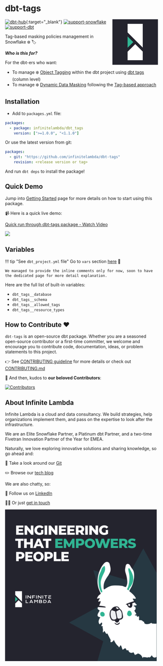 <!-- markdownlint-disable no-inline-html no-alt-text ul-indent code-block-style -->
# dbt-tags

<img align="right" width="150" height="150" src="./assets/img/il-logo.png">

[![dbt-hub](https://img.shields.io/badge/Visit-dbt--hub%20↗️-FF694B?logo=dbt&logoColor=FF694B)](https://hub.getdbt.com/infinitelambda/dbt_tags?ref=infinitelambda){:target="_blank"}
[![support-snowflake](https://img.shields.io/badge/support-Snowflake-7faecd?logo=snowflake&logoColor=7faecd)](https://docs.snowflake.com?ref=infinitelambda)
[![support-dbt](https://img.shields.io/badge/support-dbt%20v1.6+-FF694B?logo=dbt&logoColor=FF694B)](https://docs.getdbt.com?ref=infinitelambda)

Tag-based masking policies management in Snowflake ❄️ 🏷️

**_Who is this for?_**

For the dbt-ers who want:

- To manage ❄️ [Object Tagging](https://docs.snowflake.com/en/user-guide/object-tagging?ref=infinitelambda) within the dbt project using [dbt tags](https://docs.getdbt.com/reference/resource-configs/tags?ref=infinitelambda) (column level)
- To manage ❄️ [Dynamic Data Masking](https://docs.snowflake.com/en/user-guide/security-column-ddm-use?ref=infinitelambda) following the [Tag-based approach](https://docs.snowflake.com/en/user-guide/tag-based-masking-policies?ref=infinitelambda)

## Installation

- Add to `packages.yml` file:

```yml
packages:
  - package: infinitelambda/dbt_tags
    version: [">=1.0.0", "<1.1.0"]
```

Or use the latest version from git:

```yml
packages:
  - git: "https://github.com/infinitelambda/dbt-tags"
    revision: <release version or tag>
```

And run `dbt deps` to install the package!

## Quick Demo

Jump into [Getting Started](getting-started.md) page for more details on how to start using this package.

📹 Here is a quick live demo:

<div>
  <a href="https://www.loom.com/share/afd6015f3fde4c7bb232741244c744cf">
    <p>Quick run through dbt-tags package - Watch Video</p>
  </a>
  <a href="https://www.loom.com/share/afd6015f3fde4c7bb232741244c744cf">
    <img style="max-width:300px;" src="https://cdn.loom.com/sessions/thumbnails/afd6015f3fde4c7bb232741244c744cf-1710220296731-with-play.gif">
  </a>
</div>

## Variables

!!! tip "See `dbt_project.yml` file"
    Go to `vars` section [here](https://github.com/infinitelambda/dbt-tags/blob/main/dbt_project.yml#L12) 🏃

    We managed to provide the inline comments only for now, soon to have the dedicated page for more detail explanation.

Here are the full list of built-in variables:

- `dbt_tags__database`
- `dbt_tags__schema`
- `dbt_tags__allowed_tags`
- `dbt_tags__resource_types`

## How to Contribute ❤️

`dbt-tags` is an open-source dbt package. Whether you are a seasoned open-source contributor or a first-time committer, we welcome and encourage you to contribute code, documentation, ideas, or problem statements to this project.

👉 See [CONTRIBUTING guideline](https://dbt-tags.iflambda.com/latest/nav/dev/contributing.html) for more details or check out [CONTRIBUTING.md](https://github.com/infinitelambda/dbt-tags/tree/main/CONTRIBUTING.md)

🌟 And then, kudos to **our beloved Contributors**:

<a href="https://github.com/infinitelambda/dbt-tags/graphs/contributors">
  <img src="https://contrib.rocks/image?repo=infinitelambda/dbt-tags" alt="Contributors" />
</a>

## About Infinite Lambda

Infinite Lambda is a cloud and data consultancy. We build strategies, help organizations implement them, and pass on the expertise to look after the infrastructure.

We are an Elite Snowflake Partner, a Platinum dbt Partner, and a two-time Fivetran Innovation Partner of the Year for EMEA.

Naturally, we love exploring innovative solutions and sharing knowledge, so go ahead and:

🔧 Take a look around our [Git](https://github.com/infinitelambda)

✏️ Browse our [tech blog](https://infinitelambda.com/category/tech-blog/)

We are also chatty, so:

👀 Follow us on [LinkedIn](https://www.linkedin.com/company/infinite-lambda/)

👋🏼 Or just [get in touch](https://infinitelambda.com/contacts/)

[<img src="https://raw.githubusercontent.com/infinitelambda/cdn/1.0.0/general/images/GitHub-About-Section-1080x1080.png" alt="About IL" width="500">](https://infinitelambda.com/)
